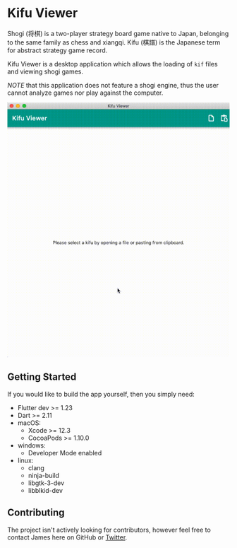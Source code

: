 # Kifu Viewer

Shogi (将棋) is a two-player strategy board game native to Japan, belonging to the same family as chess and xiangqi. Kifu (棋譜) is the Japanese term for abstract strategy game record.

Kifu Viewer is a desktop application which allows the loading of `kif` files and viewing shogi games.

*NOTE* that this application does not feature a shogi engine, thus the user cannot analyze games nor play against the computer.

![](docs/screenshots/01.gif)

## Getting Started

If you would like to build the app yourself, then you simply need:

- Flutter dev >= 1.23
- Dart >= 2.11
- macOS:
    - Xcode >= 12.3
    - CocoaPods >= 1.10.0
- windows:
    - Developer Mode enabled
- linux:
    - clang
    - ninja-build
    - libgtk-3-dev
    - libblkid-dev

## Contributing

The project isn't actively looking for contributors, however feel free to contact James here on GitHub or [Twitter](https://twitter.com/defuncart).
